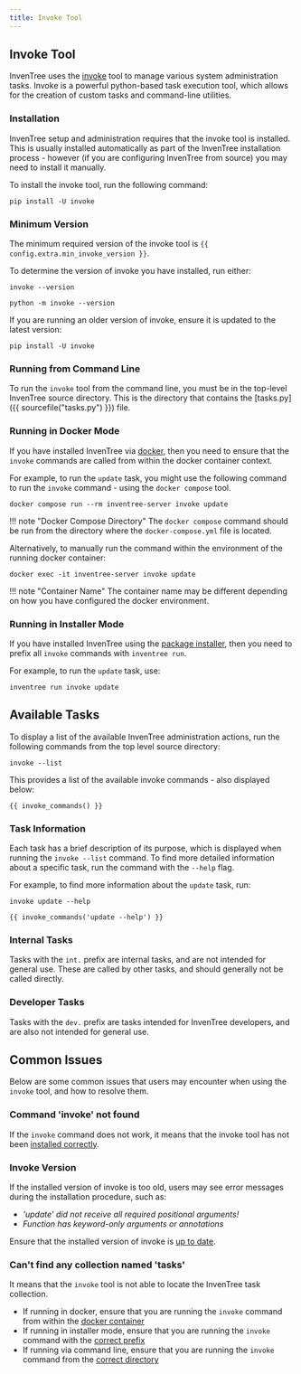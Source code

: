 ```yaml
---
title: Invoke Tool
---
```


## Invoke Tool

InvenTree uses the [invoke](https://www.pyinvoke.org/) tool to manage various system administration tasks. Invoke is a powerful python-based task execution tool, which allows for the creation of custom tasks and command-line utilities.

### Installation

InvenTree setup and administration requires that the invoke tool is installed. This is usually installed automatically as part of the InvenTree installation process - however (if you are configuring InvenTree from source) you may need to install it manually.

To install the invoke tool, run the following command:

```
pip install -U invoke
```

### Minimum Version

The minimum required version of the invoke tool is `{{ config.extra.min_invoke_version }}`.

To determine the version of invoke you have installed, run either:

```
invoke --version
```
```
python -m invoke --version
```

If you are running an older version of invoke, ensure it is updated to the latest version:

```
pip install -U invoke
```

### Running from Command Line

To run the `invoke` tool from the command line, you must be in the top-level InvenTree source directory. This is the directory that contains the [tasks.py]({{ sourcefile("tasks.py") }}) file.

### Running in Docker Mode

If you have installed InvenTree via [docker](./docker_install.md), then you need to ensure that the `invoke` commands are called from within the docker container context.

For example, to run the `update` task, you might use the following command to run the `invoke` command - using the `docker compose` tool.

```
docker compose run --rm inventree-server invoke update
```

!!! note "Docker Compose Directory"
    The `docker compose` command should be run from the directory where the `docker-compose.yml` file is located.

Alternatively, to manually run the command within the environment of the running docker container:

```
docker exec -it inventree-server invoke update
```

!!! note "Container Name"
    The container name may be different depending on how you have configured the docker environment.

### Running in Installer Mode

If you have installed InvenTree using the [package installer](./installer.md), then you need to prefix all `invoke` commands with `inventree run`.

For example, to run the `update` task, use:

```
inventree run invoke update
```

## Available Tasks

To display a list of the available InvenTree administration actions, run the following commands from the top level source directory:

```
invoke --list
```

This provides a list of the available invoke commands - also displayed below:

```
{{ invoke_commands() }}
```

### Task Information

Each task has a brief description of its purpose, which is displayed when running the `invoke --list` command. To find more detailed information about a specific task, run the command with the `--help` flag.

For example, to find more information about the `update` task, run:

```
invoke update --help
```

```
{{ invoke_commands('update --help') }}
```

### Internal Tasks

Tasks with the `int.` prefix are internal tasks, and are not intended for general use. These are called by other tasks, and should generally not be called directly.

### Developer Tasks

Tasks with the `dev.` prefix are tasks intended for InvenTree developers, and are also not intended for general use.

## Common Issues

Below are some common issues that users may encounter when using the `invoke` tool, and how to resolve them.

### Command 'invoke' not found

If the `invoke` command does not work, it means that the invoke tool has not been [installed correctly](#installation).

### Invoke Version

If the installed version of invoke is too old, users may see error messages during the installation procedure, such as:

- *'update' did not receive all required positional arguments!*
- *Function has keyword-only arguments or annotations*

Ensure that the installed version of invoke is [up to date](#minimum-version).

### Can't find any collection named 'tasks'

It means that the `invoke` tool is not able to locate the InvenTree task collection.

- If running in docker, ensure that you are running the `invoke` command from within the [docker container](#running-in-docker-mode)
- If running in installer mode, ensure that you are running the `invoke` command with the [correct prefix](#running-in-installer-mode)
- If running via command line, ensure that you are running the `invoke` command from the [correct directory](#running-from-command-line)
